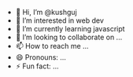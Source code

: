 - 👋 Hi, I’m @kushguj
- 👀 I’m interested in web dev 
- 🌱 I’m currently learning javascript
- 💞️ I’m looking to collaborate on ...
- 📫 How to reach me ...
- 😄 Pronouns: ...
- ⚡ Fun fact: ...

<!---
kushguj/kushguj is a ✨ special ✨ repository because its `README.md` (this file) appears on your GitHub profile.
You can click the Preview link to take a look at your changes.
--->
